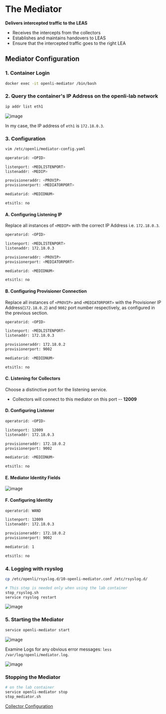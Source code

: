 # The Mediator

**Delivers intercepted traffic to the LEAS**

* Receives the intercepts from the collectors
* Establishes and maintains handovers to LEAS
* Ensure that the intercepted traffic goes to the right LEA

## Mediator Configuration

### 1. Container Login

```bash
docker exec -it openli-mediator /bin/bash
```

### 2. Query the container's IP Address on the openli-lab network

```bash
ip addr list eth1
```

![image](https://github.com/ShubhamKumar89/OpenLI-Installation/assets/97805339/0a01b617-aed5-4203-957c-43c87ade6733)

In my case, the IP address of `eth1` is `172.18.0.3`.

### 3. Configuration

```bash
vim /etc/openli/mediator-config.yaml
```

```bash
operatorid: <OPID>

listenport: <MEDLISTENPORT>
listenaddr: <MEDIP>

provisioneraddr: <PROVIP>
provisionerport: <MEDIATORPORT>

mediatorid: <MEDIDNUM>

etsitls: no
```

#### A. Configuring Listening IP

Replace all instances of `<MEDIP>` with the correct IP Address i.e. `172.18.0.3`. 


```bash
operatorid: <OPID>

listenport: <MEDLISTENPORT>
listenaddr: 172.18.0.3

provisioneraddr: <PROVIP>
provisionerport: <MEDIATORPORT>

mediatorid: <MEDIDNUM>

etsitls: no
```

#### B. Configuring Provisioner Connection

Replace all instances of `<PROVIP>` and `<MEDIATORPORT>` with the Provisioner IP Address(`172.18.0.2`) and `9002` port number respectively, as configured in the previous section.

```bash
operatorid: <OPID>

listenport: <MEDLISTENPORT>
listenaddr: 172.18.0.3

provisioneraddr: 172.18.0.2
provisionerport: 9002

mediatorid: <MEDIDNUM>

etsitls: no
```

#### C. Listening for Collectors

Choose a distinctive port for the listening service.
* Collectors will connect to this mediator on this port -- **12009**

#### D. Configuring Listener

```bash
operatorid: <OPID>

listenport: 12009
listenaddr: 172.18.0.3

provisioneraddr: 172.18.0.2
provisionerport: 9002

mediatorid: <MEDIDNUM>

etsitls: no
```

#### E. Mediator Identity Fields 

![image](https://github.com/ShubhamKumar89/OpenLI-Installation/assets/97805339/5b0bb1cc-5ec4-4474-80e2-2f724ea5864a)

#### F. Configuring Identity

```bash
operatorid: WAND

listenport: 12009
listenaddr: 172.18.0.3

provisioneraddr: 172.18.0.2
provisionerport: 9002

mediatorid: 1

etsitls: no
```

### 4. Logging with rsyslog

```bash
cp /etc/openli/rsyslog.d/10-openli-mediator.conf /etc/rsyslog.d/

# This step is needed only when using the lab container
stop_rsyslog.sh
service rsyslog restart
```

![image](https://github.com/ShubhamKumar89/OpenLI-Installation/assets/97805339/1256dbb0-d54b-4153-9b46-10d665c27ae6)

### 5. Starting the Mediator

```bash
service openli-mediator start
```

![image](https://github.com/ShubhamKumar89/OpenLI-Installation/assets/97805339/bd3e9dc9-4ee7-40c5-b89e-ae2ffacd7f8d)

Examine Logs for any obvious error messages: `less /var/log/openli/mediator.log`.

![image](https://github.com/ShubhamKumar89/OpenLI-Installation/assets/97805339/4a358228-b3ee-4924-ae34-6d8b272c314b)

### Stopping the Mediator

```bash
# on the lab container 
service openli-mediator stop
stop_mediator.sh
```

[Collector Configuration](./collector-configuration.md)


